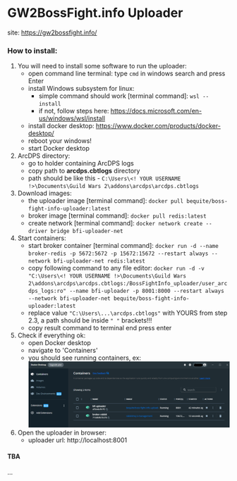 # GW2BossFight.info Uploader

site: https://gw2bossfight.info/

### How to install:

1. You will need to install some software to run the uploader:
   - open command line terminal: type `cmd` in windows search and press Enter
   - install Windows subsystem for linux:
      - simple command should work [terminal command]: `wsl --install`
      - if not, follow steps here: https://docs.microsoft.com/en-us/windows/wsl/install
   - install docker desktop: https://www.docker.com/products/docker-desktop/
   - reboot your windows!
    - start Docker desktop
2. ArcDPS directory:
    - go to holder containing ArcDPS logs
    - copy path to **arcdps.cbtlogs** directory
    - path should be like this - `C:\Users\<! YOUR USERNAME !>\Documents\Guild Wars 2\addons\arcdps\arcdps.cbtlogs`
3. Download images:
   - the uploader image [terminal command]: `docker pull bequite/boss-fight-info-uploader:latest`
   - broker image [terminal command]: `docker pull redis:latest`
   - create network [terminal command]: `docker network create --driver bridge bfi-uploader-net`
4. Start containers:
   - start broker
     container [terminal command]: `docker run -d --name broker-redis -p 5672:5672 -p 15672:15672 --restart always --network bfi-uploader-net redis:latest`
   - copy following command to any file
     editor: `docker run -d -v "C:\Users\<! YOUR USERNAME !>\Documents\Guild Wars 2\addons\arcdps\arcdps.cbtlogs:/BossFightInfo_uploader/user_arcdps_logs:ro" --name bfi-uploader -p 8001:8000 --restart always --network bfi-uploader-net bequite/boss-fight-info-uploader:latest`
   - replace value `"C:\Users\...\arcdps.cbtlogs"` with YOURS from step 2.3, a path should be inside `" "` brackets!!!
   - copy result command to terminal end press enter
5. Check if everything ok:
   - open Docker desktop
   - navigate to 'Containers'
   - you should see running containers,
     ex: <img src="https://github.com/Valentin-Golyonko/BossFightInfo_uploader/blob/master/media/docker_desctop_example.png" alt="docker_desctop_example">
6. Open the uploader in browser:
    - uploader url: http://localhost:8001

#### TBA

...
